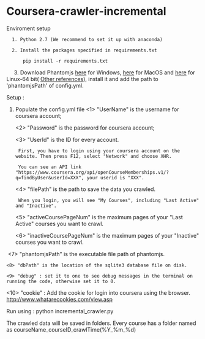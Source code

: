 # Coursera-crawler-incremental

Enviroment setup

      1. Python 2.7 (We recommend to set it up with anaconda)
  
      2. Install the packages specified in requirements.txt
  
	      pip install -r requirements.txt
  
      3. Download Phantomjs <a href="https://bitbucket.org/ariya/phantomjs/downloads/phantomjs-2.1.1-windows.zip"> here</a> for Windows, <a href="https://bitbucket.org/ariya/phantomjs/downloads/phantomjs-2.1.1-macosx.zip"> here</a> for MacOS and <a href="https://bitbucket.org/ariya/phantomjs/downloads/phantomjs-2.1.1-linux-x86_64.tar.bz2"> here</a> for Linux-64 bit( <a href="http://phantomjs.org/download.html"> Other references</a>), install it and add the path to 'phantomjsPath' of config.yml.

Setup :
1. Populate the config.yml file
  <1> "UserName" is the username for coursera account;
	
	<2> "Password" is the password for coursera account;
	
	<3> "UserId" is the ID for every account.
	    
	    First, you have to login using your coursera account on the website. Then press F12, select "Network" and choose XHR. 
	    
	    You can see an API link "https://www.coursera.org/api/openCourseMemberships.v1/?q=findByUser&userId=XXX", your userid is "XXX".
	
	<4> "filePath" is the path to save the data you crawled.
  
        When you login, you will see "My Courses", including "Last Active" and "Inactive".
	
	<5> "activeCoursePageNum" is the maximum pages of your "Last Active" courses you want to crawl.
	
	<6> "inactiveCoursePageNum" is the maximum pages of your "Inactive" courses you want to crawl.
	
  <7> "phantomjsPath" is the executable file path of phantomjs.

 	<8> "dbPath" is the location of the sqlite3 database file on disk.

 	<9> "debug" : set it to one to see debug messages in the terminal on running the code, otherwise set it to 0.
  
  <10> "cookie" :  Add the cookie for login into coursera using the browser. http://www.whatarecookies.com/view.asp
  
Run using : python incremental_crawler.py

The crawled data will be saved in folders. Every course has a folder named as courseName_courseID_crawlTime(%Y_%m_%d)
